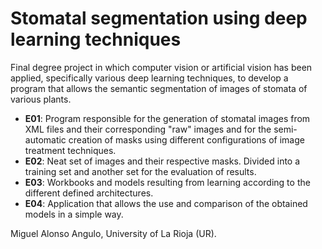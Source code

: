 # Stomatal segmentation using deep learning techniques
 Final degree project in which computer vision or artificial vision has been applied, specifically various deep learning techniques, to develop a program that allows the semantic segmentation of images of stomata of various plants.
 
- **E01**: Program responsible for the generation of stomatal images from XML files and their corresponding "raw" images and for the semi-automatic creation of masks using different configurations of image treatment techniques.
- **E02**: Neat set of images and their respective masks. Divided into a training set and another set for the evaluation of results.
- **E03**: Workbooks and models resulting from learning according to the different defined architectures.
- **E04**: Application that allows the use and comparison of the obtained models in a simple way.
 
 Miguel Alonso Angulo, University of La Rioja (UR).